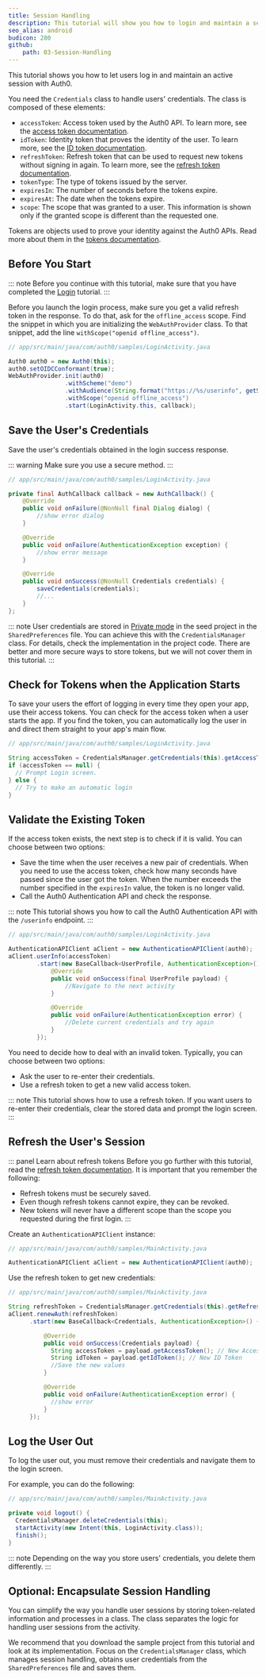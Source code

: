 ```yaml
---
title: Session Handling
description: This tutorial will show you how to login and maintain a session’s connectivity.
seo_alias: android
budicon: 280
github:
    path: 03-Session-Handling
---
```


This tutorial shows you how to let users log in and maintain an active session with Auth0.

You need the `Credentials` class to handle users' credentials. The class is composed of these elements:

* `accessToken`: Access token used by the Auth0 API. To learn more, see the [access token documentation](/tokens/access-token).
* `idToken`: Identity token that proves the identity of the user. To learn more, see the [ID token documentation](/tokens/id-token).
* `refreshToken`: Refresh token that can be used to request new tokens without signing in again. To learn more, see the [refresh token documentation](/tokens/refresh-token/current).
* `tokenType`: The type of tokens issued by the server.
* `expiresIn`: The number of seconds before the tokens expire.
* `expiresAt`: The date when the tokens expire.
* `scope`: The scope that was granted to a user. This information is shown only if the granted scope is different than the requested one.

Tokens are objects used to prove your identity against the Auth0 APIs. Read more about them in the [tokens documentation](https://auth0.com/docs/tokens).

## Before You Start

::: note
Before you continue with this tutorial, make sure that you have completed the [Login](/quickstart/native/android/00-login) tutorial.
:::

Before you launch the login process, make sure you get a valid refresh token in the response. To do that, ask for the `offline_access` scope. Find the snippet in which you are initializing the `WebAuthProvider` class. To that snippet, add the line `withScope("openid offline_access")`.

```java
// app/src/main/java/com/auth0/samples/LoginActivity.java

Auth0 auth0 = new Auth0(this);
auth0.setOIDCConformant(true);
WebAuthProvider.init(auth0)
                .withScheme("demo")
                .withAudience(String.format("https://%s/userinfo", getString(R.string.com_auth0_domain)))
                .withScope("openid offline_access")
                .start(LoginActivity.this, callback);
```

## Save the User's Credentials

Save the user's credentials obtained in the login success response.

::: warning
Make sure you use a secure method.
:::

```java
// app/src/main/java/com/auth0/samples/LoginActivity.java

private final AuthCallback callback = new AuthCallback() {
    @Override
    public void onFailure(@NonNull final Dialog dialog) {
        //show error dialog
    }

    @Override
    public void onFailure(AuthenticationException exception) {
        //show error message
    }

    @Override
    public void onSuccess(@NonNull Credentials credentials) {
        saveCredentials(credentials);
        //...
    }
};
```

::: note
User credentials are stored in [Private mode](https://developer.android.com/reference/android/content/Context.html#MODE_PRIVATE) in the seed project in the `SharedPreferences` file. You can achieve this with the `CredentialsManager` class. For details, check the implementation in the project code. There are better and more secure ways to store tokens, but we will not cover them in this tutorial.
:::

## Check for Tokens when the Application Starts

To save your users the effort of logging in every time they open your app, use their access tokens. You can check for the access token when a user starts the app. If you find the token, you can automatically log the user in and direct them straight to your app's main flow.  


```java
// app/src/main/java/com/auth0/samples/LoginActivity.java

String accessToken = CredentialsManager.getCredentials(this).getAccessToken();
if (accessToken == null) {
  // Prompt Login screen.
} else {
  // Try to make an automatic login
}
```

## Validate the Existing Token

If the access token exists, the next step is to check if it is valid. 
You can choose between two options: 
* Save the time when the user receives a new pair of credentials. When you need to use the access token, check how many seconds have passed since the user got the token. When the number exceeds the number specified in the `expiresIn` value, the token is no longer valid. 
* Call the Auth0 Authentication API and check the response.

::: note 
This tutorial shows you how to call the Auth0 Authentication API with the `/userinfo` endpoint.
:::


```java
// app/src/main/java/com/auth0/samples/LoginActivity.java

AuthenticationAPIClient aClient = new AuthenticationAPIClient(auth0);
aClient.userInfo(accessToken)
        .start(new BaseCallback<UserProfile, AuthenticationException>() {
            @Override
            public void onSuccess(final UserProfile payload) {
                //Navigate to the next activity
            }

            @Override
            public void onFailure(AuthenticationException error) {
                //Delete current credentials and try again
            }
        });
```

You need to decide how to deal with an invalid token. Typically, you can choose between two options: 
* Ask the user to re-enter their credentials.
* Use a refresh token to get a new valid access token.

::: note
This tutorial shows how to use a refresh token. If you want users to re-enter their credentials, clear the stored data and prompt the login screen.
:::

## Refresh the User's Session

::: panel Learn about refresh tokens
Before you go further with this tutorial, read the [refresh token documentation](/refresh-token).
It is important that you remember the following:
* Refresh tokens must be securely saved.
* Even though refresh tokens cannot expire, they can be revoked. 
* New tokens will never have a different scope than the scope you requested during the first login.
:::

Create an `AuthenticationAPIClient` instance:

```java
// app/src/main/java/com/auth0/samples/MainActivity.java

AuthenticationAPIClient aClient = new AuthenticationAPIClient(auth0);
```

Use the refresh token to get new credentials:

```java
// app/src/main/java/com/auth0/samples/MainActivity.java

String refreshToken = CredentialsManager.getCredentials(this).getRefreshToken();
aClient.renewAuth(refreshToken)
      .start(new BaseCallback<Credentials, AuthenticationException>() {

          @Override
          public void onSuccess(Credentials payload) {
            String accessToken = payload.getAccessToken(); // New Access Token
            String idToken = payload.getIdToken(); // New ID Token
            //Save the new values
          }

          @Override
          public void onFailure(AuthenticationException error) {
            //show error
          }
      });
```

## Log the User Out

To log the user out, you must remove their credentials and navigate them to the login screen.

For example, you can do the following:

```java
// app/src/main/java/com/auth0/samples/MainActivity.java

private void logout() {
  CredentialsManager.deleteCredentials(this);
  startActivity(new Intent(this, LoginActivity.class));
  finish();
}
```

::: note
Depending on the way you store users' credentials, you delete them differently. 
:::

## Optional: Encapsulate Session Handling

You can simplify the way you handle user sessions by storing token-related information and processes in a class. The class separates the logic for handling user sessions from the activity. 

We recommend that you download the sample project from this tutorial and look at its implementation. Focus on the `CredentialsManager` class, which manages session handling, obtains user credentials from the `SharedPreferences` file and saves them.
